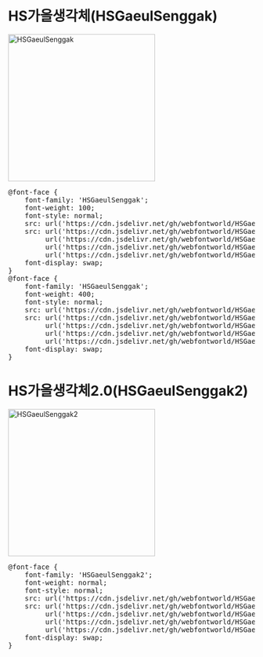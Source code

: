 # HS가을생각체(HSGaeulSenggak)

<a href="https://wess.tistory.com" target="_blank">
    <img src="https://webfontworld.github.io/HSGaeulSenggak/HSGaeulSenggak.jpg" alt="HSGaeulSenggak" style="width:300px">
</a>
<pre>
@font-face {
    font-family: 'HSGaeulSenggak';
    font-weight: 100;
    font-style: normal;
    src: url('https://cdn.jsdelivr.net/gh/webfontworld/HSGaeulSenggak/HSGaeulSenggakThin.eot');
    src: url('https://cdn.jsdelivr.net/gh/webfontworld/HSGaeulSenggak/HSGaeulSenggakThin.eot?#iefix') format('embedded-opentype'),
         url('https://cdn.jsdelivr.net/gh/webfontworld/HSGaeulSenggak/HSGaeulSenggakThin.woff2') format('woff2'),
         url('https://cdn.jsdelivr.net/gh/webfontworld/HSGaeulSenggak/HSGaeulSenggakThin.woff') format('woff'),
         url('https://cdn.jsdelivr.net/gh/webfontworld/HSGaeulSenggak/HSGaeulSenggakThin.ttf') format("truetype");
    font-display: swap;
} 
@font-face {
    font-family: 'HSGaeulSenggak';
    font-weight: 400;
    font-style: normal;
    src: url('https://cdn.jsdelivr.net/gh/webfontworld/HSGaeulSenggak/HSGaeulSenggakRegular.eot');
    src: url('https://cdn.jsdelivr.net/gh/webfontworld/HSGaeulSenggak/HSGaeulSenggakRegular.eot?#iefix') format('embedded-opentype'),
         url('https://cdn.jsdelivr.net/gh/webfontworld/HSGaeulSenggak/HSGaeulSenggakRegular.woff2') format('woff2'),
         url('https://cdn.jsdelivr.net/gh/webfontworld/HSGaeulSenggak/HSGaeulSenggakRegular.woff') format('woff'),
         url('https://cdn.jsdelivr.net/gh/webfontworld/HSGaeulSenggak/HSGaeulSenggakRegular.ttf') format("truetype");
    font-display: swap;
} 
</pre>


# HS가을생각체2.0(HSGaeulSenggak2)

<a href="https://wess.tistory.com" target="_blank">
    <img src="https://webfontworld.github.io/HSGaeulSenggak/HSGaeulSenggak2.jpg" alt="HSGaeulSenggak2" style="width:300px">
</a>
<pre>
@font-face {
    font-family: 'HSGaeulSenggak2';
    font-weight: normal;
    font-style: normal;
    src: url('https://cdn.jsdelivr.net/gh/webfontworld/HSGaeulSenggak/HSGaeulSenggak2.eot');
    src: url('https://cdn.jsdelivr.net/gh/webfontworld/HSGaeulSenggak/HSGaeulSenggak2.eot?#iefix') format('embedded-opentype'),
         url('https://cdn.jsdelivr.net/gh/webfontworld/HSGaeulSenggak/HSGaeulSenggak2.woff2') format('woff2'),
         url('https://cdn.jsdelivr.net/gh/webfontworld/HSGaeulSenggak/HSGaeulSenggak2.woff') format('woff'),
         url('https://cdn.jsdelivr.net/gh/webfontworld/HSGaeulSenggak/HSGaeulSenggak2.ttf') format("truetype");
    font-display: swap;
} 
</pre>
